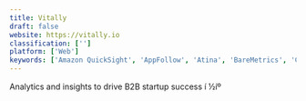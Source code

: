 ```yaml
---
title: Vitally
draft: false 
website: https://vitally.io
classification: ['']
platform: ['Web']
keywords: ['Amazon QuickSight', 'AppFollow', 'Atina', 'BareMetrics', 'Chargebee', 'ChartMogul', 'FirstOfficer', 'Flow', 'Frme', 'Gainsight', 'Metricsco', 'Pabbly Subscriptions', 'ProfitWell', 'Revealytics', 'SaaSOptics', 'Salesmachine', 'Skarpline', 'Square Dashboard', 'Teamgrid', 'Woopra', 'Zoho Projects', 'Zuora Insights']
---
```

Analytics and insights to drive B2B startup success í ½íº